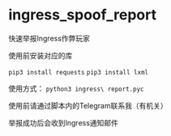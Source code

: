 # ingress_spoof_report
快速举报Ingress作弊玩家

使用前安装对应的库

`pip3 install requests`
`pip3 install lxml`

使用方式：
`python3 ingress\ report.pyc`

使用前请通过脚本内的Telegram联系我（有机关）

举报成功后会收到Ingress通知邮件